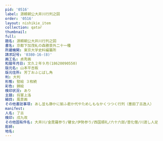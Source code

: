 ```yaml
---
pid: '0516'
label: 源頼朝公大井川行列之図
order: '0516'
layout: nishikie_item
collection: qatar
thumbnail: 
full: 
題名: 源頼朝公大井川行列之図
書名: 京都下加茂糺の森勝景外二十一種
所蔵機関: 東京大学史料編纂所
請求記号: '0380-16-(8)'
画工名: 貞秀画
和暦年月日: 文久２年９月(18620090550)
版元名: 山本平吉板
版元住所: 芳丁おふじばし角
判: 大判
形態: 竪絵 ３枚続
彩色: 錦絵
検印状況: あり
主題: 将軍上洛
細目: 風景画
その他書誌事項: あし並も静かに揃ふ君か代やためしもなかくつつく行列（墨田了古逸人）
manifest: 
人名: 了古
検印: 戌九改
その他固有件名: 大井川/金毘羅参り/瞽女/伊勢参り/西国順礼/六十六部/普化僧/川渡し人足/人足会所
彫師: 
地名: 
---
```

